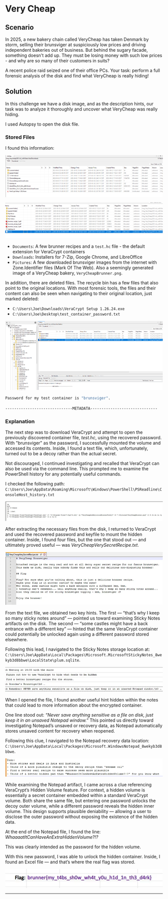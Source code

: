 # Very Cheap

## Scenario 

In 2025, a new bakery chain called VeryCheap has taken Denmark by storm, selling their brunsviger at suspiciously low prices and driving independent bakeries out of business.
But behind the sugary facade, something doesn't add up. They must be losing money with such low prices - and why are so many of their customers in suits?

A recent police raid seized one of their office PCs. Your task: perform a full forensic analysis of the disk and find what VeryCheap is really hiding!

## Solution

In this challenge we have a disk image, and as the description hints, our task was to analyze it thoroughly and uncover what VeryCheap was really hiding.

I used Autopsy to open the disk file. 

### Stored Files

I found this information: 

![image](./img/image2.png)

![image](./img/image3.png)

- `Documents`: A few brunner recipes and a `test.hc` file - the default extension for VeraCrypt containers
- `Downloads`: Installers for 7-Zip, Google Chrome, and LibreOffice
- `Pictures`: A few downloaded brunsviger images from the internet with Zone.Identifier files (Mark Of The Web). Also a seemingly generated image of a VeryCheap bakery, `VeryCheapBrunner.png`.

In addition, there are deleted files. The recycle bin has a few files that also point to the original locations.
With most forensic tools, the files and their content can also be seen when navigating to their original location, just marked deleted:

- `C:\Users\Joe\Downloads\VeraCrypt Setup 1.26.24.exe`
- `C:\Users\Joe\Desktop\test_container_password.txt`

![image](./img/image1.png)

```bash
Password for my test container is "brunsviger".

------------------------------METADATA------------------------------
```

### Explanation

The next step was to download VeraCrypt and attempt to open the previously discovered container file, *test.hc*, using the recovered password. With "brunsviger" as the password, I successfully mounted the volume and accessed its contents. Inside, I found a text file, which, unfortunately, turned out to be a decoy rather than the actual secret.

Not discouraged, I continued investigating and recalled that VeraCrypt can also be used via the command line. This prompted me to examine the PowerShell history for any potentially useful commands.

I checked the following path:
`C:\Users\Joe\AppData\Roaming\Microsoft\Windows\PowerShell\PSReadline\ConsoleHost_history.txt`

![image](./img/image4.png)

After extracting the necessary files from the disk, I returned to VeraCrypt and used the recovered password and keyfile to mount the hidden container. Inside, I found four files, but the one that stood out — and ultimately proved useful — was *VeryCheapVerySecretRecipe.txt*.

![image](./img/image5.png)

From the text file, we obtained two key hints. The first — “that’s why I keep so many sticky notes around” — pointed us toward examining Sticky Notes artifacts on the disk. The second — “some castles might have a back entrance with a different key” — hinted that the same VeraCrypt container could potentially be unlocked again using a different password stored elsewhere.

Following this lead, I navigated to the Sticky Notes storage location at:
`C:\Users\Joe\AppData\Local\Packages\Microsoft.MicrosoftStickyNotes_8wekyb3d8bbwe\LocalState\plum.sqlite`.

![image](./img/image6.png)

When I opened the file, I found another useful hint hidden within the notes that could lead to more information about the encrypted container.

One line stood out: *“Never save anything sensitive as a file on disk, just keep it in an unsaved Notepad window.”* This pointed us directly toward investigating Notepad’s unsaved or recovery data, as Notepad automatically stores unsaved content for recovery when reopened.

Following this clue, I navigated to the Notepad recovery data location:
`C:\Users\Joe\AppData\Local\Packages\Microsoft.WindowsNotepad_8wekyb3d8bbwe`.

![image](./img/image7.png)

While examining the Notepad artifact, I came across a clue referencing VeraCrypt’s Hidden Volume feature. For context, a hidden volume is essentially a secret container embedded within a standard VeraCrypt volume. Both share the same file, but entering one password unlocks the decoy outer volume, while a different password reveals the hidden inner volume. This design supports plausible deniability — allowing a user to disclose the outer password without exposing the existence of the hidden data.

At the end of the Notepad file, I found the line:
*WhaaaatItCanHaveAnExtraHiddenVolume?!?*

This was clearly intended as the password for the hidden volume.

With this new password, I was able to unlock the hidden container. Inside, I found an Excel file — and that’s where the real flag was stored.

![image](./img/image8.png)

---